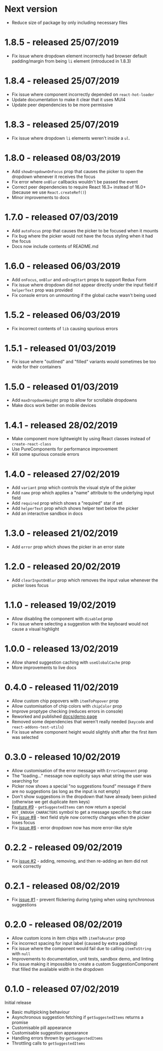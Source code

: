 # Next version
 * Reduce size of package by only including necessary files

# 1.8.5 - released 25/07/2019
 * Fix issue where dropdown element incorrectly had browser default padding/margin from being `li` element (introduced in 1.8.3)

# 1.8.4 - released 25/07/2019
 * Fix issue where component incorrectly depended on `react-hot-loader`
 * Update documentation to make it clear that it uses MUI4
 * Update peer dependencies to be more permissive

# 1.8.3 - released 25/07/2019
 * Fix issue where dropdown `li` elements weren't inside a `ul`.

# 1.8.0 - released 08/03/2019
 * Add `showDropdownOnFocus` prop that causes the picker to open the dropdown whenever it receives the focus
 * Fix error where `onBlur` callbacks wouldn't be passed the event
 * Correct peer dependencies to require React 16.3+ instead of 16.0+ (because we use `React.createRef()`)
 * Minor improvements to docs

# 1.7.0 - released 07/03/2019
 * Add `autoFocus` prop that causes the picker to be focused when it mounts
 * Fix bug where the picker would not have the focus styling when it had the focus
 * Docs now include contents of README.md

# 1.6.0 - released 06/03/2019
 * Add `onFocus`, `onBlur` and `onDragStart` props to support Redux Form
 * Fix issue where dropdown did not appear directly under the input field if `helperText` prop was provided
 * Fix console errors on unmounting if the global cache wasn't being used
 
# 1.5.2 - released 06/03/2019
 * Fix incorrect contents of `lib` causing spurious errors

# 1.5.1 - released 01/03/2019
 * Fix issue where "outlined" and "filled" variants would sometimes be too wide for their containers

# 1.5.0 - released 01/03/2019
 * Add `maxDropdownHeight` prop to allow for scrollable dropdowns
 * Make docs work better on mobile devices

# 1.4.1 - released 28/02/2019
 * Make component more lightweight by using React classes instead of `create-react-class`
 * Use PureComponents for performance improvement
 * Kill some spurious console errors

# 1.4.0 - released 27/02/2019
 * Add `variant` prop which controls the visual style of the picker
 * Add `name` prop which applies a "name" attribute to the underlying input field
 * Add `required` prop which shows a "required" star if set
 * Add `helperText` prop which shows helper text below the picker
 * Add an interactive sandbox in docs

# 1.3.0 - released 21/02/2019
 * Add `error` prop which shows the picker in an error state

# 1.2.0 - released 20/02/2019
 * Add `clearInputOnBlur` prop which removes the input value whenever the picker loses focus

# 1.1.0 - released 19/02/2019
 * Allow disabling the component with `disabled` prop
 * Fix issue where selecting a suggestion with the keyboard would not cause a visual highlight

# 1.0.0 - released 13/02/2019
 * Allow shared suggestion caching with `useGlobalCache` prop
 * More improvements to live docs

# 0.4.0 - released 11/02/2019
 * Allow custom chip popovers with `itemToPopover` prop
 * Allow customisation of chip colors with `chipColor` prop
 * Improve proptype checking (reduces errors in console)
 * Reworked and published [docs/demo page](https://atropos-tech.github.io/material-multi-picker/index.html)
 * Removed some dependencies that weren't really needed (`keycode` and `react-addons-test-utils`)
 * Fix issue where component height would slightly shift after the first item was selected

# 0.3.0 - released 10/02/2019
 * Allow customisation of the error message with `ErrorComponent` prop
 * The "loading&hellip;" message now explicity says what string the user was searching for
 * Picker now shows a special "no suggestions found" message if there are no suggestions (as long as the input is not empty)
 * Don't show suggestions in the dropdown that have already been picked (otherwise we get duplicate item keys)
 * [Feature #9](https://github.com/atropos-tech/material-multi-picker/issues/9) - `getSuggestedItems` can now return a special `NOT_ENOUGH_CHARACTERS` symbol to get a message specific to that case
 * Fix [issue #8](https://github.com/atropos-tech/material-multi-picker/issues/8) - text field style now correctly changes when the picker loses focus
 * Fix [issue #6](https://github.com/atropos-tech/material-multi-picker/issues/6) - error dropdown now has more error-like style

# 0.2.2 - released 09/02/2019
 * Fix [issue #2](https://github.com/atropos-tech/material-multi-picker/issues/2) - adding, removing, and then re-adding an item did not work correctly

# 0.2.1 - released 08/02/2019
 * Fix [issue #1](https://github.com/atropos-tech/material-multi-picker/issues/1) - prevent flickering during typing when using synchronous suggestions

# 0.2.0 - released 08/02/2019
 * Allow custom icons in item chips with `itemToAvatar` prop
 * Fix incorrect spacing for input label (caused by extra padding)
 * Fix issue where the component would fail due to calling `itemToString` with `null`
 * Improvements to documentation, unit tests, sandbox demo, and linting
 * Fix issue making it impossible to create a custom SuggestionComponent that filled the available width in the dropdown

# 0.1.0 - released 07/02/2019
Initial release
 * Basic multipicking behaviour
 * Asynchronous suggestion fetching if `getSuggestedItems` returns a promise
 * Customisable pill appearance
 * Customisable suggestion appearance
 * Handling errors thrown by `getSuggestedItems`
 * Throttling calls to `getSuggestedItems`